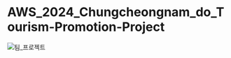 # AWS_2024_Chungcheongnam_do_Tourism-Promotion-Project

![팀_프로젝트](https://github.com/NICESONY/AWS_2024_Chungcheongnam_do_Tourism-Promotion-Project/assets/106459423/c49d7104-2b8d-46d6-9b6b-166ad1fcf73b)
